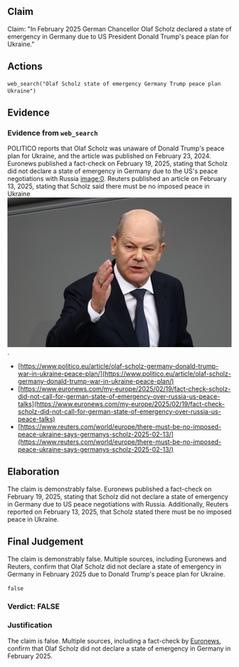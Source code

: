 ## Claim
Claim: "In February 2025 German Chancellor Olaf Scholz declared a state of emergency in Germany due to US President Donald Trump's peace plan for Ukraine."

## Actions
```
web_search("Olaf Scholz state of emergency Germany Trump peace plan Ukraine")
```

## Evidence
### Evidence from `web_search`
POLITICO reports that Olaf Scholz was unaware of Donald Trump's peace plan for Ukraine, and the article was published on February 23, 2024.  Euronews published a fact-check on February 19, 2025, stating that Scholz did not declare a state of emergency in Germany due to the US's peace negotiations with Russia <image:0>. Reuters published an article on February 13, 2025, stating that Scholz said there must be no imposed peace in Ukraine ![image 2249](media/2025-08-07_20-11-1754597501-587306.jpg).

*   [https://www.politico.eu/article/olaf-scholz-germany-donald-trump-war-in-ukraine-peace-plan/](https://www.politico.eu/article/olaf-scholz-germany-donald-trump-war-in-ukraine-peace-plan/)
*   [https://www.euronews.com/my-europe/2025/02/19/fact-check-scholz-did-not-call-for-german-state-of-emergency-over-russia-us-peace-talks](https://www.euronews.com/my-europe/2025/02/19/fact-check-scholz-did-not-call-for-german-state-of-emergency-over-russia-us-peace-talks)
*   [https://www.reuters.com/world/europe/there-must-be-no-imposed-peace-ukraine-says-germanys-scholz-2025-02-13/](https://www.reuters.com/world/europe/there-must-be-no-imposed-peace-ukraine-says-germanys-scholz-2025-02-13/)


## Elaboration
The claim is demonstrably false. Euronews published a fact-check on February 19, 2025, stating that Scholz did not declare a state of emergency in Germany due to US peace negotiations with Russia. Additionally, Reuters reported on February 13, 2025, that Scholz stated there must be no imposed peace in Ukraine.


## Final Judgement
The claim is demonstrably false. Multiple sources, including Euronews and Reuters, confirm that Olaf Scholz did not declare a state of emergency in Germany in February 2025 due to Donald Trump's peace plan for Ukraine.

`false`

### Verdict: FALSE

### Justification
The claim is false. Multiple sources, including a fact-check by [Euronews](https://www.euronews.com/my-europe/2025/02/19/fact-check-scholz-did-not-call-for-german-state-of-emergency-over-russia-us-peace-talks), confirm that Olaf Scholz did not declare a state of emergency in Germany in February 2025.
